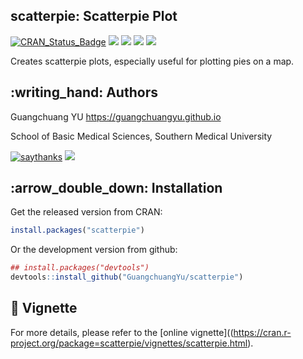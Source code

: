 <!-- README.md is generated from README.Rmd. Please edit that file -->

## scatterpie: Scatterpie Plot

[![CRAN\_Status\_Badge](http://www.r-pkg.org/badges/version/scatterpie?color=green)](https://cran.r-project.org/package=scatterpie)
[![](https://img.shields.io/badge/devel%20version-0.1.3-green.svg)](https://github.com/guangchuangyu/scatterpie)
![](https://cranlogs.r-pkg.org/badges/grand-total/scatterpie?color=green)
![](https://cranlogs.r-pkg.org/badges/scatterpie?color=green)
![](https://cranlogs.r-pkg.org/badges/last-week/scatterpie?color=green)

Creates scatterpie plots, especially useful for plotting pies on a map.

## :writing\_hand: Authors

Guangchuang YU <https://guangchuangyu.github.io>

School of Basic Medical Sciences, Southern Medical University

[![saythanks](https://img.shields.io/badge/say-thanks-ff69b4.svg)](https://saythanks.io/to/GuangchuangYu)
[![](https://img.shields.io/badge/follow%20me%20on-WeChat-green.svg)](https://guangchuangyu.github.io/blog_images/biobabble.jpg)

## :arrow\_double\_down: Installation

Get the released version from CRAN:

``` r
install.packages("scatterpie")
```

Or the development version from github:

``` r
## install.packages("devtools")
devtools::install_github("GuangchuangYu/scatterpie")
```

## :book: Vignette

For more details, please refer to the \[online
vignette\]((<https://cran.r-project.org/package=scatterpie/vignettes/scatterpie.html>).
